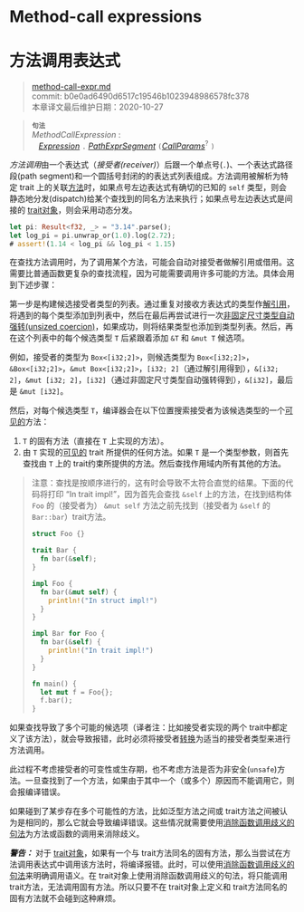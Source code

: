 # Method-call expressions
# 方法调用表达式

>[method-call-expr.md](https://github.com/rust-lang/reference/blob/master/src/expressions/method-call-expr.md)\
>commit: b0e0ad6490d6517c19546b1023948986578fc378 \
>本章译文最后维护日期：2020-10-27

> **<sup>句法</sup>**\
> _MethodCallExpression_ :\
> &nbsp;&nbsp; [_Expression_] `.` [_PathExprSegment_] `(`[_CallParams_]<sup>?</sup> `)`

*方法调用*由一个表达式（*接受者(receiver)*）后跟一个单点号(`.`)、一个表达式路径段(path segment)和一个圆括号封闭的的表达式列表组成。方法调用被解析为特定 trait 上的关联[方法][methods]时，如果点号左边表达式有确切的已知的 `self` 类型，则会静态地分发(dispatch)给某个查找到的同名方法来执行；如果点号左边表达式是间接的 [trait对象](https://doc.rust-lang.org/types/trait-object.md)，则会采用动态分发。

```rust
let pi: Result<f32, _> = "3.14".parse();
let log_pi = pi.unwrap_or(1.0).log(2.72);
# assert!(1.14 < log_pi && log_pi < 1.15)
```

在查找方法调用时，为了调用某个方法，可能会自动对接受者做解引用或借用。这需要比普通函数更复杂的查找流程，因为可能需要调用许多可能的方法。具体会用到下述步骤：

第一步是构建候选接受者类型的列表。通过重复对接收方表达式的类型作[解引用][dereference]，将遇到的每个类型添加到列表中，然后在最后再尝试进行一次[非固定尺寸类型自动强转(unsized coercion)][unsized coercion]，如果成功，则将结果类型也添加到类型列表。然后，再在这个列表中的每个候选类型 `T` 后紧跟着添加 `&T` 和 `&mut T` 候选项。

例如，接受者的类型为 `Box<[i32;2]>`，则候选类型为 `Box<[i32;2]>`，`&Box<[i32;2]>`，`&mut Box<[i32;2]>`，`[i32; 2]`（通过解引用得到），`&[i32; 2]`，`&mut [i32; 2]`，`[i32]`（通过非固定尺寸类型自动强转得到），`&[i32]`，最后是 `&mut [i32]`。

然后，对每个候选类型 `T`，编译器会在以下位置搜索接受者为该候选类型的一个[可见的][visible]方法：

1. `T` 的固有方法（直接在 `T` 上实现的方法）。
2. 由 `T` 实现的[可见的][visible] trait 所提供的任何方法。如果 `T` 是一个类型参数，则首先查找由 `T` 上的 trait约束所提供的方法。然后查找作用域内所有其他的方法。

> 注意：查找是按顺序进行的，这有时会导致不太符合直觉的结果。下面的代码将打印 “In trait impl!”，因为首先会查找 `&self` 上的方法，在找到结构体 `Foo` 的（接受者为） `&mut self` 方法之前先找到（接受者为 `&self` 的 `Bar::bar`）trait方法。
>
> ```rust
> struct Foo {}
>
> trait Bar {
>   fn bar(&self);
> }
>
> impl Foo {
>   fn bar(&mut self) {
>     println!("In struct impl!")
>   }
> }
>
> impl Bar for Foo {
>   fn bar(&self) {
>     println!("In trait impl!")
>   }
> }
>
> fn main() {
>   let mut f = Foo{};
>   f.bar();
> }
> ```

如果查找导致了多个可能的候选项（译者注：比如接受者实现的两个 trait中都定义了该方法），就会导致报错，此时必须将接受者[转换][disambiguate call]为适当的接受者类型来进行方法调用。

此过程不考虑接受者的可变性或生存期，也不考虑方法是否为非安全(`unsafe`)方法。一旦查找到了一个方法，如果由于其中一个（或多个）原因而不能调用它，则会报编译错误。

如果碰到了某步存在多个可能性的方法，比如泛型方法之间或 trait方法之间被认为是相同的，那么它就会导致编译错误。这些情况就需要使用[消除函数调用歧义的句法][disambiguating function call syntax]为方法或函数的调用来消除歧义。

<div class="warning">

***警告：*** 对于 [trait对象][trait objects]，如果有一个与 trait方法同名的固有方法，那么当尝试在方法调用表达式中调用该方法时，将编译报错。此时，可以使用[消除函数调用歧义的句法][disambiguating function call syntax]来明确调用语义。在 trait对象上使用消除函数调用歧义的句法，将只能调用 trait方法，无法调用固有方法。所以只要不在 trait对象上定义和 trait方法同名的固有方法就不会碰到这种麻烦。

</div>

[trait object]: ../types/trait-object.md
<!-- 上面这几个链接从原文来替换时小心 -->
[_CallParams_]: call-expr.md
[_Expression_]: ../expressions.md
[_PathExprSegment_]: ../paths.md#paths-in-expressions
[visible]: ../visibility-and-privacy.md
[trait objects]: ../types/trait-object.md
[disambiguate call]: call-expr.md#disambiguating-function-calls
[disambiguating function call syntax]: call-expr.md#disambiguating-function-calls
[dereference]: operator-expr.md#the-dereference-operator
[methods]: ../items/associated-items.md#methods
[unsized coercion]: ../type-coercions.md#unsized-coercions

<!-- 2020-11-7-->
<!-- checked -->
